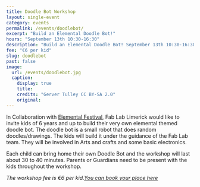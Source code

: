 ```yaml
---
title: Doodle Bot Workshop
layout: single-event
category: events
permalink: /events/doodlebot/
excerpt: "Build an Elemental Doodle Bot!"
hours: "September 13th 10:30-16:30"
description: "Build an Elemental Doodle Bot! September 13th 10:30-16:30"
fee: "€6 per kid"
slug: doodlebot
past: false
image:
  url: /events/doodlebot.jpg
  caption:
    display: true
    title: 
    credits: "Gerver Tulley CC BY-SA 2.0"
    original: 
---
```


In Collaboration with [Elemental Festival](http://www.elementalfestival.com), Fab Lab Limerick would like to invite kids of 6 years and up to build their very own elemental themed doodle bot. The doodle bot is a small robot that does random doodles/drawings. The kids will build it under the guidance of the Fab Lab team. They will be involved in Arts and crafts and some basic electronics.

Each child can bring home their own Doodle Bot and the workshop will last about 30 to 40 minutes. Parents or Guardians need to be present with the kids throughout the workshop.

*The workshop fee is €6 per kid.[You can book your place here](http://fablablimerick.ticketleap.com/doodle-bot-workshop/)*